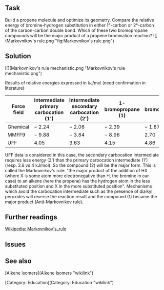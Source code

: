 Task
----

Build a propene molecule and optimize its geometry. Compare the relative energy of bromine-hydrogen substitution in either 1°-carbon or 2°-carbon of the carbon-carbon double bond. Which of these two bromopropane compounds will be the major product of a propene bromination reaction? ![](Markovnikov's rule.png "fig:Markovnikov's rule.png")

Solution
--------

![](Markovnikov's rule mechanistic.png "Markovnikov's rule mechanistic.png")

Results of relative energies expressed in kJ/mol (need confirmation in literature)

| Force field | Intermediate primary carbocation (1') | Intermediate secondary carbocation (2') | 1-bromopropane (1) | 2-bromopropane (2) |
|-------------|---------------------------------------|-----------------------------------------|--------------------|--------------------|
| Ghemical    | − 2.24                                | − 2.06                                  | − 2.39             | − 1.87             |
| MMFF9       | − 9.88                                | − 3.84                                  | − 8.96             | 2.70               |
| UFF         | 4.05                                  | 3.63                                    | 4.15               | 4.86               |

UFF data is considered in this case, the secondary carbocation intermediate requires less energy (2') than the primary carbocation intermediate (1') (resp. 3.6 vs 4 kJ/mol). So the compound (2) will be the major form. This is called the Markovnikov's rule: "the major product of the addition of HX (where X is some atom more electronegative than H, the bromine in our case) to an alkene (here the propene) has the hydrogen atom in the less substituted position and X in the more substituted position". Mechanisms which avoid the carbocation intermediate such as the presence of dialkyl peroxides will reverse the reaction result and the compound (1) became the major product (Anti-Markovnikov rule).

Further readings
----------------

[Wikipedia: Markovnikov's\_rule](http://en.wikipedia.org/wiki/Markovnikov's_rule)

Issues
------

See also
--------

[Alkene Isomers](Alkene Isomers "wikilink")

[Category: Education](Category: Education "wikilink")

